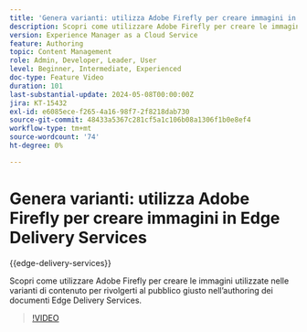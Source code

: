 ```yaml
---
title: 'Genera varianti: utilizza Adobe Firefly per creare immagini in Edge Delivery Services'
description: Scopri come utilizzare Adobe Firefly per creare le immagini utilizzate nelle varianti di contenuto per rivolgerti al pubblico giusto nell’authoring dei documenti Edge Delivery Services.
version: Experience Manager as a Cloud Service
feature: Authoring
topic: Content Management
role: Admin, Developer, Leader, User
level: Beginner, Intermediate, Experienced
doc-type: Feature Video
duration: 101
last-substantial-update: 2024-05-08T00:00:00Z
jira: KT-15432
exl-id: e6085ece-f265-4a16-98f7-2f8218dab730
source-git-commit: 48433a5367c281cf5a1c106b08a1306f1b0e8ef4
workflow-type: tm+mt
source-wordcount: '74'
ht-degree: 0%

---
```


# Genera varianti: utilizza Adobe Firefly per creare immagini in Edge Delivery Services

{{edge-delivery-services}}

Scopri come utilizzare Adobe Firefly per creare le immagini utilizzate nelle varianti di contenuto per rivolgerti al pubblico giusto nell’authoring dei documenti Edge Delivery Services.

>[!VIDEO](https://video.tv.adobe.com/v/3438364/?learn=on&captions=ita)
